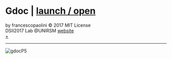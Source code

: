 # Gdoc | [launch / open](http://dsii-2017-unirsm.github.io/francescopaolini/flu)

by francescopaolini © 2017 MIT License  
DSII2017 Lab @UNIRSM [website](http://dsii-2017-unirsm.github.io)  
[+](http://www.assis.it/dati-istat-sui-decessi-da-influenza/)

----

![gdocP5](http://i.imgur.com/683ktRm.png)
